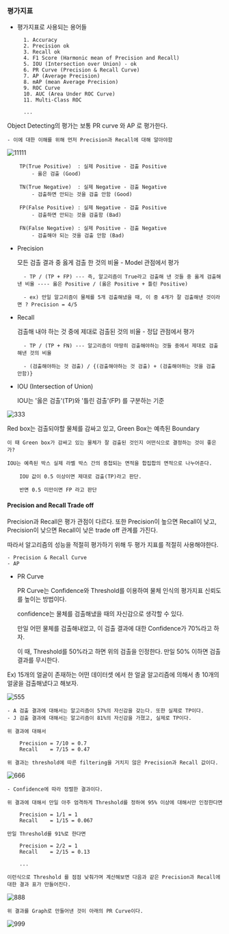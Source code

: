 ### 평가지표 

- 평가지표로 사용되는 용어들
    
        1. Accuracy
        2. Precision ok
        3. Recall ok
        4. F1 Score (Harmonic mean of Precision and Recall)
        5. IOU (Intersection over Union) - ok
        6. PR Curve (Precision & Recall Curve)
        7. AP (Average Precision)
        8. mAP (mean Average Precision)
        9. ROC Curve
        10. AUC (Area Under ROC Curve)
        11. Multi-Class ROC
        
        ...

Object Detecting의 평가는 보통 PR curve 와 AP 로 평가한다.

    - 이에 대한 이해를 위해 먼저 Precision과 Recall에 대해 알아야함
    
![11111](https://user-images.githubusercontent.com/59076451/128000690-15e802cc-034a-42ee-9ddc-b14bf44aded2.PNG)

        TP(True Positive)  : 실제 Positive - 검출 Positive
            - 옳은 검출 (Good)
            
        TN(True Negative)  : 실제 Negative - 검출 Negative
            - 검출하면 안되는 것을 검출 안함 (Good)
            
        FP(False Positive) : 실제 Negative - 검출 Positive
            - 검출하면 안되는 것을 검출함 (Bad)
        
        FN(False Negative) : 실제 Positive - 검출 Negative
            - 검출해야 되는 것을 검출 안함 (Bad)

- Precision

    모든 검출 결과 중 옳게 검출 한 것의 비율  - Model 관점에서 평가
    
        - TP / (TP + FP) --- 즉, 알고리즘이 True라고 검출해 낸 것들 중 옳게 검출해 낸 비율 ---- 옳은 Positive / (옳은 Positive + 틀린 Positive)

        - ex) 만일 알고리즘이 물체를 5개 검출해냈을 때, 이 중 4개가 잘 검출해낸 것이라면 ? Precision = 4/5 

- Recall

    검출해 내야 하는 것 중에 제대로 검출된 것의 비율 - 정답 관점에서 평가
    
        - TP / (TP + FN) --- 알고리즘이 마땅히 검출해야하는 것들 중에서 제대로 검출해낸 것의 비율 
        
        - (검출해야하는 것 검출) / {(검출해야하는 것 검출) + (검출해야하는 것을 검출 안함)}
        
- IOU (Intersection of Union)

    IOU는 '옳은 검출'(TP)와 '틀린 검출'(FP) 를 구분하는 기준 

![333](https://user-images.githubusercontent.com/59076451/128002292-a766be23-a7e7-4d5b-9e96-333c38b7e7cd.PNG)

Red box는 검출되야할 물체를 감싸고 있고, Green Box는 예측된 Boundary

    이 때 Green box가 감싸고 있는 물체가 잘 검출된 것인지 어떤식으로 결정하는 것이 좋은가?
    
    IOU는 예측된 박스 실제 라벨 박스 간의 중첩되는 면적을 합집합의 면적으로 나누어준다. 
 
        IOU 값이 0.5 이상이면 제대로 검출(TP)라고 판단.
        
        반면 0.5 미만이면 FP 라고 판단
        
        

#### Precision and Recall Trade off

Precision과 Recall은 평가 관점이 다르다. 또한 Precision이 높으면 Recall이 낮고, Precision이 낮으면 Recall이 낮은 trade off 관계를 가진다.

따라서 알고리즘의 성능을 적절히 평가하기 위해 두 평가 지표를 적절히 사용해야한다. 

    - Precision & Recall Curve
    - AP
    
    
- PR Curve

    PR Curve는 Confidence와 Threshold를 이용하여 물체 인식의 평가지표 신뢰도를 높이는 방법이다.
    
    confidence는 물체를 검출해냈을 때의 자신감으로 생각할 수 있다.
    
    만일 어떤 물체를 검출해내었고, 이 검출 결과에 대한 Confidence가 70%라고 하자.
    
    이 때, Threshold를 50%라고 하면 위의 검출을 인정한다. 만일 50% 이하면 검출 결과를 무시한다.
    
Ex) 15개의 얼굴이 존재하는 어떤 데이터셋 에서 한 얼굴 알고리즘에 의해서 총 10개의 얼굴을 검출해냈다고 해보자.    
    
![555](https://user-images.githubusercontent.com/59076451/128005120-a7f394d9-ace9-4cc2-8f1a-1fc5e88bb7aa.PNG)

    - A 검출 결과에 대해서는 알고리즘이 57%의 자신감을 갖는다. 또한 실제로 TP이다.
    - J 검출 결과에 대해서는 알고리즘이 81%의 자신감을 가졌고, 실제로 TP이다.
    
    위 결과에 대해서 
    
        Precision = 7/10 = 0.7
        Recall    = 7/15 = 0.47
    
    위 결과는 threshold에 따른 filtering을 거치지 않은 Precision과 Recall 값이다.
    
![666](https://user-images.githubusercontent.com/59076451/128005123-711714b8-9d34-4925-9a13-6341235e1183.PNG)

    - Confidence에 따라 정렬한 결과이다. 
    
    위 결과에 대해서 만일 아주 엄격하게 Threshold를 정하여 95% 이상에 대해서만 인정한다면 
    
        Precision = 1/1 = 1
        Recall    = 1/15 = 0.067
        
    만일 Threshold를 91%로 한다면 
    
        Precision = 2/2 = 1
        Recall    = 2/15 = 0.13
        
        ...
        
    이런식으로 Threshold 를 점점 낮춰가며 계산해보면 다음과 같은 Precision과 Recall에 대한 결과 표가 만들어진다.

![888](https://user-images.githubusercontent.com/59076451/128005128-15009fe8-4007-4854-9ec2-f782e4223a84.PNG)

    위 결과를 Graph로 만들어낸 것이 아래의 PR Curve이다.
    
![999](https://user-images.githubusercontent.com/59076451/128005129-d29f7d78-363a-44a9-bd3b-82cbeb70decf.PNG)

    
       

    
    


